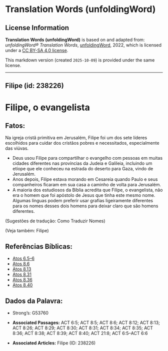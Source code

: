 # Translation Words (unfoldingWord)

## License Information

**Translation Words (unfoldingWord)** is based on and adapted from: _unfoldingWord® Translation Words_, [unfoldingWord](https://unfoldingword.org/utw), 2022, which is licensed under a [CC BY-SA 4.0 license](https://creativecommons.org/licenses/by-sa/4.0/legalcode.en).

This markdown version (created `2025-10-09`) is provided under the same license.



--------------------------------

## Filipe (id: 238226)

Filipe, o evangelista
=====================

Fatos:
------

Na igreja cristã primitiva em Jerusalém, Filipe foi um dos sete líderes escolhidos para cuidar dos cristãos pobres e necessitados, especialmente das viúvas.

* Deus usou Filipe para compartilhar o evangelho com pessoas em muitas cidades diferentes nas províncias da Judeia e Galileia, incluindo um etíope que ele conheceu na estrada do deserto para Gaza, vindo de Jerusalém.
* Anos depois, Filipe estava morando em Cesareia quando Paulo e seus companheiros ficaram em sua casa a caminho de volta para Jerusalém.
* A maioria dos estudiosos da Bíblia acredita que Filipe, o evangelista, não era o homem que foi apóstolo de Jesus que tinha este mesmo nome. Algumas línguas podem preferir usar grafias ligeiramente diferentes para os nomes desses dois homens para deixar claro que são homens diferentes.

(Sugestões de tradução: Como Traduzir Nomes)

(Veja também: Filipe)

Referências Bíblicas:
---------------------

* [Atos 6\.5–6](https://ref.ly/Acts6:5-Acts6:6)
* [Atos 8\.6](https://ref.ly/Acts8:6)
* [Atos 8\.13](https://ref.ly/Acts8:13)
* [Atos 8\.31](https://ref.ly/Acts8:31)
* [Atos 8\.36](https://ref.ly/Acts8:36)
* [Atos 8\.40](https://ref.ly/Acts8:40)

Dados da Palavra:
-----------------

* Strong’s: G53760

* **Associated Passages:** ACT 6:5; ACT 8:5; ACT 8:6; ACT 8:12; ACT 8:13; ACT 8:26; ACT 8:29; ACT 8:30; ACT 8:31; ACT 8:34; ACT 8:35; ACT 8:36; ACT 8:38; ACT 8:39; ACT 8:40; ACT 21:8; ACT 6:5–ACT 6:6
* **Associated Articles:** Filipe (ID: 238226)

